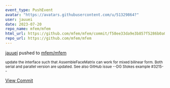 ```yaml
---
event_type: PushEvent
avatar: "https://avatars.githubusercontent.com/u/51329864?"
user: jauuei
date: 2023-07-20
repo_name: mfem/mfem
html_url: https://github.com/mfem/mfem/commit/f58ee33da9e3b857f5286b0a0eb70422efd8277a
repo_url: https://github.com/mfem/mfem
---
```


<a href='https://github.com/jauuei' target='_blank'>jauuei</a> pushed to <a href='https://github.com/mfem/mfem' target='_blank'>mfem/mfem</a>

<small>update the interface such that AssembleFaceMatrix can work for mixed bilinear form. Both serial and parallel version are updated. See also GitHub issue --DG Stokes example #3215--</small>

<a href='https://github.com/mfem/mfem/commit/f58ee33da9e3b857f5286b0a0eb70422efd8277a' target='_blank'>View Commit</a>